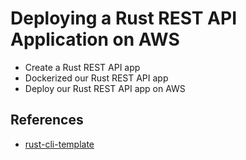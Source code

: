 # Deploying a Rust REST API Application on AWS
- Create a Rust REST API app
- Dockerized our Rust REST API app
- Deploy our Rust REST API app on AWS

## References

* [rust-cli-template](https://github.com/kbknapp/rust-cli-template)
